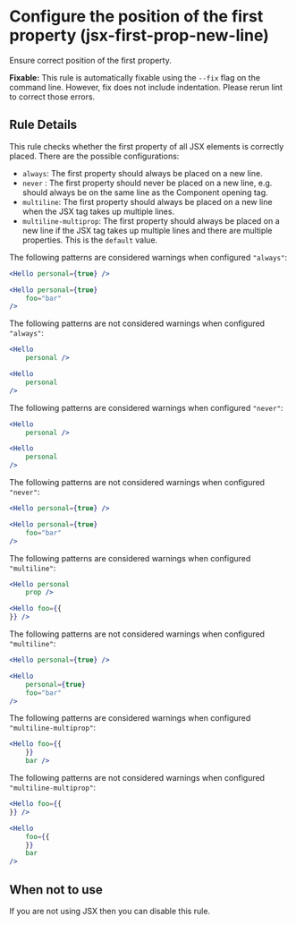 # Configure the position of the first property (jsx-first-prop-new-line)

Ensure correct position of the first property.

**Fixable:** This rule is automatically fixable using the `--fix` flag on the command line. However, fix does not include indentation. Please rerun lint to correct those errors.

## Rule Details

This rule checks whether the first property of all JSX elements is correctly placed. There are the possible configurations:

* `always`: The first property should always be placed on a new line.
* `never` : The first property should never be placed on a new line, e.g. should always be on the same line as the Component opening tag.
* `multiline`: The first property should always be placed on a new line when the JSX tag takes up multiple lines.
* `multiline-multiprop`: The first property should always be placed on a new line if the JSX tag takes up multiple lines and there are multiple properties. This is the `default` value.

The following patterns are considered warnings when configured `"always"`:

```jsx
<Hello personal={true} />

<Hello personal={true}
    foo="bar"
/>
```

The following patterns are not considered warnings when configured `"always"`:

```jsx
<Hello
    personal />

<Hello
    personal
/>
```

The following patterns are considered warnings when configured `"never"`:

```jsx
<Hello
    personal />

<Hello
    personal
/>
```

The following patterns are not considered warnings when configured `"never"`:

```jsx
<Hello personal={true} />

<Hello personal={true}
    foo="bar"
/>
```

The following patterns are considered warnings when configured `"multiline"`:

```jsx
<Hello personal
    prop />
```

```jsx
<Hello foo={{
}} />
```

The following patterns are not considered warnings when configured `"multiline"`:

```jsx
<Hello personal={true} />

<Hello
    personal={true}
    foo="bar"
/>
```

The following patterns are considered warnings when configured `"multiline-multiprop"`:

```jsx
<Hello foo={{
    }}
    bar />
```

The following patterns are not considered warnings when configured `"multiline-multiprop"`:

```jsx
<Hello foo={{
}} />

<Hello
    foo={{
    }}
    bar
/>
```

## When not to use

If you are not using JSX then you can disable this rule.
